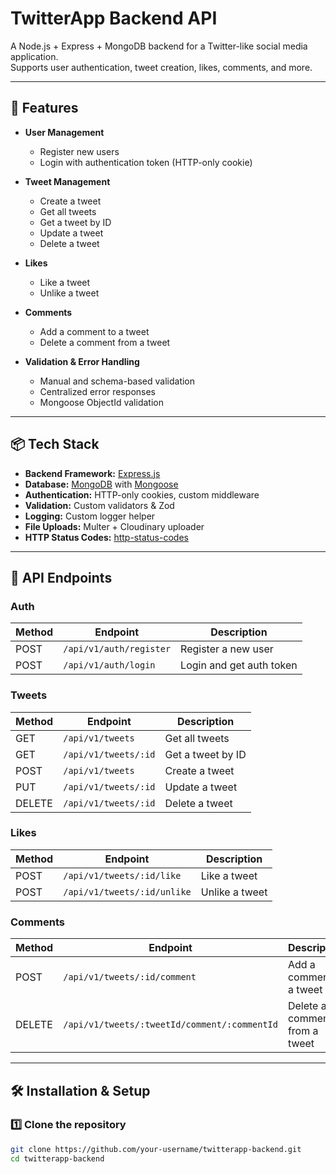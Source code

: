 # TwitterApp Backend API

A Node.js + Express + MongoDB backend for a Twitter-like social media application.  
Supports user authentication, tweet creation, likes, comments, and more.

---

## 🚀 Features

- **User Management**
  - Register new users
  - Login with authentication token (HTTP-only cookie)

- **Tweet Management**
  - Create a tweet
  - Get all tweets
  - Get a tweet by ID
  - Update a tweet
  - Delete a tweet

- **Likes**
  - Like a tweet
  - Unlike a tweet

- **Comments**
  - Add a comment to a tweet
  - Delete a comment from a tweet

- **Validation & Error Handling**
  - Manual and schema-based validation
  - Centralized error responses
  - Mongoose ObjectId validation

---

## 📦 Tech Stack

- **Backend Framework:** [Express.js](https://expressjs.com/)
- **Database:** [MongoDB](https://www.mongodb.com/) with [Mongoose](https://mongoosejs.com/)
- **Authentication:** HTTP-only cookies, custom middleware
- **Validation:** Custom validators & Zod
- **Logging:** Custom logger helper
- **File Uploads:** Multer + Cloudinary uploader
- **HTTP Status Codes:** [http-status-codes](https://www.npmjs.com/package/http-status-codes)

---

## 📂 API Endpoints

### **Auth**
| Method | Endpoint      | Description       |
|--------|--------------|-------------------|
| POST   | `/api/v1/auth/register` | Register a new user |
| POST   | `/api/v1/auth/login` | Login and get auth token |

### **Tweets**
| Method | Endpoint | Description |
|--------|----------|-------------|
| GET    | `/api/v1/tweets` | Get all tweets |
| GET    | `/api/v1/tweets/:id` | Get a tweet by ID |
| POST   | `/api/v1/tweets` | Create a tweet |
| PUT    | `/api/v1/tweets/:id` | Update a tweet |
| DELETE | `/api/v1/tweets/:id` | Delete a tweet |

### **Likes**
| Method | Endpoint | Description |
|--------|----------|-------------|
| POST   | `/api/v1/tweets/:id/like` | Like a tweet |
| POST   | `/api/v1/tweets/:id/unlike` | Unlike a tweet |

### **Comments**
| Method | Endpoint | Description |
|--------|----------|-------------|
| POST   | `/api/v1/tweets/:id/comment` | Add a comment to a tweet |
| DELETE | `/api/v1/tweets/:tweetId/comment/:commentId` | Delete a comment from a tweet |

---

## 🛠 Installation & Setup

### 1️⃣ Clone the repository
```bash
git clone https://github.com/your-username/twitterapp-backend.git
cd twitterapp-backend
